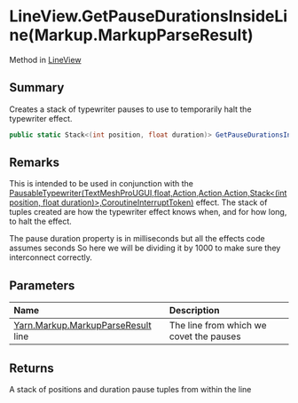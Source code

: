 # LineView.GetPauseDurationsInsideLine(Markup.MarkupParseResult)

Method in [LineView](/api/csharp/yarn.unity.lineview.md)

## Summary


Creates a stack of typewriter pauses to use to temporarily halt the typewriter effect.


```csharp
public static Stack<(int position, float duration)> GetPauseDurationsInsideLine(Markup.MarkupParseResult line)
```

## Remarks


This is intended to be used in conjunction with the  <a href="yarn.unity.effects.pausabletypewriter.md">PausableTypewriter(TextMeshProUGUI,float,Action,Action,Action,Stack&lt;(int position, float duration)&gt;,CoroutineInterruptToken)</a>  effect.
The stack of tuples created are how the typewriter effect knows when, and for how long, to halt the effect.
<p>
The pause duration property is in milliseconds but all the effects code assumes seconds
So here we will be dividing it by 1000 to make sure they interconnect correctly.
</p>

## Parameters

|Name|Description|
|:---|:---|
|[Yarn.Markup.MarkupParseResult](/api/csharp/yarn.markup.markupparseresult.md) line|The line from which we covet the pauses|

## Returns

A stack of positions and duration pause tuples from within the line

